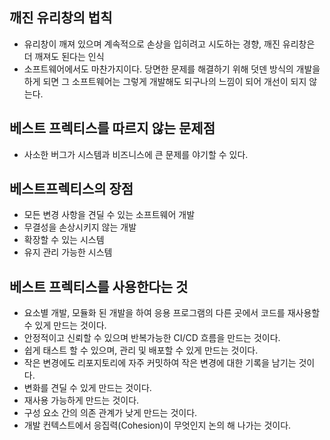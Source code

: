 ## 깨진 유리창의 법칙
- 유리창이 깨져 있으며 계속적으로 손상을 입히려고 시도하는 경향, 깨진 유리창은 더 깨져도 된다는 인식
- 소프트웨어에서도 마찬가지이다. 당면한 문제를 해결하기 위해 덧덴 방식의 개발을 하게 되면 그 소프트웨어는 그렇게 개발해도 되구나의 느낌이 되어 개선이 되지 않는다.

## 베스트 프렉티스를 따르지 않는 문제점
- 사소한 버그가 시스템과 비즈니스에 큰 문제를 야기할 수 있다. 

## 베스트프렉티스의 장점
- 모든 변경 사항을 견딜 수 있는 소프트웨어 개발
- 무결성을 손상시키지 않는 개발
- 확장할 수 있는 시스템
- 유지 관리 가능한 시스템

## 베스트 프렉티스를 사용한다는 것
- 요소별 개발, 모듈화 된 개발을 하여 응용 프로그램의 다른 곳에서 코드를 재사용할 수 있게 만드는 것이다.
- 안정적이고 신뢰할 수 있으며 반복가능한 CI/CD 흐름을 만드는 것이다.
- 쉽게 태스트 할 수 있으며, 관리 및 배포할 수 있게 만드는 것이다.
- 작은 변경에도 리포지토리에 자주 커밋하여 작은 변경에 대한 기록을 남기는 것이다.
- 변화를 견딜 수 있게 만드는 것이다.
- 재사용 가능하게 만드는 것이다.
- 구성 요소 간의 의존 관계가 낮게 만드는 것이다.
- 개발 컨텍스트에서 응집력(Cohesion)이 무엇인지 논의 해 나가는 것이다.
